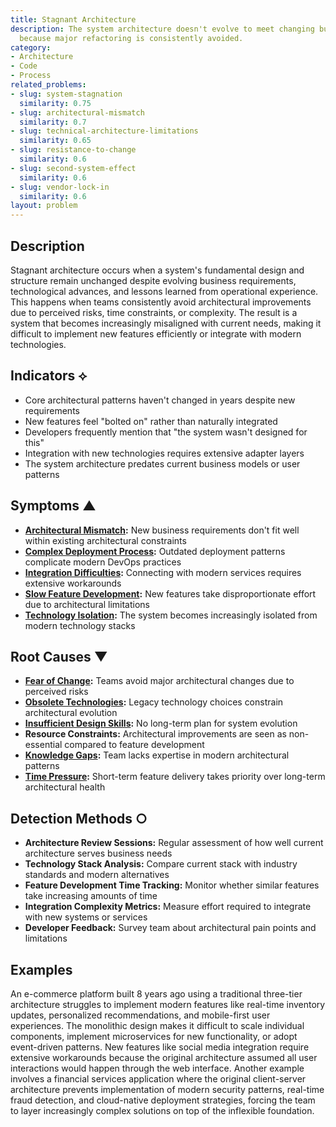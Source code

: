 ```yaml
---
title: Stagnant Architecture
description: The system architecture doesn't evolve to meet changing business needs
  because major refactoring is consistently avoided.
category:
- Architecture
- Code
- Process
related_problems:
- slug: system-stagnation
  similarity: 0.75
- slug: architectural-mismatch
  similarity: 0.7
- slug: technical-architecture-limitations
  similarity: 0.65
- slug: resistance-to-change
  similarity: 0.6
- slug: second-system-effect
  similarity: 0.6
- slug: vendor-lock-in
  similarity: 0.6
layout: problem
---
```


## Description

Stagnant architecture occurs when a system's fundamental design and structure remain unchanged despite evolving business requirements, technological advances, and lessons learned from operational experience. This happens when teams consistently avoid architectural improvements due to perceived risks, time constraints, or complexity. The result is a system that becomes increasingly misaligned with current needs, making it difficult to implement new features efficiently or integrate with modern technologies.

## Indicators ⟡

- Core architectural patterns haven't changed in years despite new requirements
- New features feel "bolted on" rather than naturally integrated
- Developers frequently mention that "the system wasn't designed for this"
- Integration with new technologies requires extensive adapter layers
- The system architecture predates current business models or user patterns

## Symptoms ▲

- **[Architectural Mismatch](architectural-mismatch.md):** New business requirements don't fit well within existing architectural constraints
- **[Complex Deployment Process](complex-deployment-process.md):** Outdated deployment patterns complicate modern DevOps practices
- **[Integration Difficulties](integration-difficulties.md):** Connecting with modern services requires extensive workarounds
- **[Slow Feature Development](slow-feature-development.md):** New features take disproportionate effort due to architectural limitations
- **[Technology Isolation](technology-isolation.md):** The system becomes increasingly isolated from modern technology stacks

## Root Causes ▼

- **[Fear of Change](fear-of-change.md):** Teams avoid major architectural changes due to perceived risks
- **[Obsolete Technologies](obsolete-technologies.md):** Legacy technology choices constrain architectural evolution
- **[Insufficient Design Skills](insufficient-design-skills.md):** No long-term plan for system evolution
- **Resource Constraints:** Architectural improvements are seen as non-essential compared to feature development
- **[Knowledge Gaps](knowledge-gaps.md):** Team lacks expertise in modern architectural patterns
- **[Time Pressure](time-pressure.md):** Short-term feature delivery takes priority over long-term architectural health

## Detection Methods ○

- **Architecture Review Sessions:** Regular assessment of how well current architecture serves business needs
- **Technology Stack Analysis:** Compare current stack with industry standards and modern alternatives
- **Feature Development Time Tracking:** Monitor whether similar features take increasing amounts of time
- **Integration Complexity Metrics:** Measure effort required to integrate with new systems or services
- **Developer Feedback:** Survey team about architectural pain points and limitations

## Examples

An e-commerce platform built 8 years ago using a traditional three-tier architecture struggles to implement modern features like real-time inventory updates, personalized recommendations, and mobile-first user experiences. The monolithic design makes it difficult to scale individual components, implement microservices for new functionality, or adopt event-driven patterns. New features like social media integration require extensive workarounds because the original architecture assumed all user interactions would happen through the web interface. Another example involves a financial services application where the original client-server architecture prevents implementation of modern security patterns, real-time fraud detection, and cloud-native deployment strategies, forcing the team to layer increasingly complex solutions on top of the inflexible foundation.